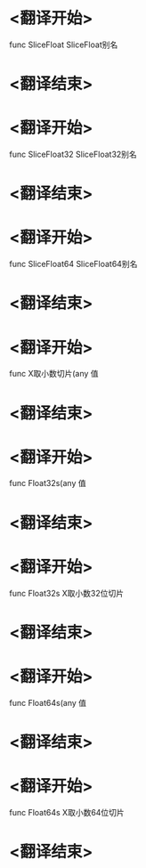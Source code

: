 
# <翻译开始>
func SliceFloat
SliceFloat别名
# <翻译结束>

# <翻译开始>
func SliceFloat32
SliceFloat32别名
# <翻译结束>

# <翻译开始>
func SliceFloat64
SliceFloat64别名
# <翻译结束>

# <翻译开始>
func X取小数切片(any
值
# <翻译结束>

# <翻译开始>
func Float32s(any
值
# <翻译结束>

# <翻译开始>
func Float32s
X取小数32位切片
# <翻译结束>

# <翻译开始>
func Float64s(any
值
# <翻译结束>

# <翻译开始>
func Float64s
X取小数64位切片
# <翻译结束>
